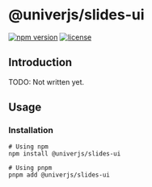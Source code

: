 # @univerjs/slides-ui

[![npm version](https://img.shields.io/npm/v/@univerjs/slides-ui)](https://npmjs.org/package/@univerjs/slides-ui)
[![license](https://img.shields.io/npm/l/@univerjs/slides-ui)](https://img.shields.io/npm/l/@univerjs/slides-ui)

## Introduction

TODO: Not written yet.

## Usage

### Installation

```shell
# Using npm
npm install @univerjs/slides-ui

# Using pnpm
pnpm add @univerjs/slides-ui
```
